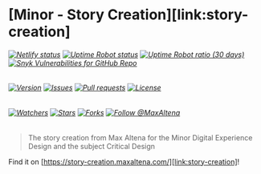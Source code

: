 # [Minor - Story Creation][link:story-creation]

###### [![Netlify status][img:netlify-status]][link:netlify-status] [![Uptime Robot status][img:uptimerobot-status]][link:uptimerobot-status] [![Uptime Robot ratio (30 days)][img:uptimerobot-ratio]][link:uptimerobot-status] [![Snyk Vulnerabilities for GitHub Repo][img:snyk]][link:snyk]

###### [![Version][img:github-version]][link:github-version] [![Issues][img:github-issues]][link:github-issues] [![Pull requests][img:github-prs]][link:github-prs] [![License][img:github-license]][link:github-license]

###### [![Watchers][img:watchers]][link:watchers] [![Stars][img:stars]][link:stars] [![Forks][img:forks]][link:forks] [![Follow @MaxAltena][img:follow-me]][link:follow-me]

> The story creation from Max Altena for the Minor Digital Experience Design and the subject Critical Design

Find it on [https://story-creation.maxaltena.com/][link:story-creation]!

[img:netlify-status]: https://img.shields.io/netlify/55511795-9cb3-46a2-a420-a39fd53aa6fc
[link:netlify-status]: https://app.netlify.com/sites/story-creation-maxaltena-com/deploys
[img:uptimerobot-status]: https://img.shields.io/uptimerobot/status/m786481763-b34c23b3f7cfe848e993aee7
[img:uptimerobot-ratio]: https://img.shields.io/uptimerobot/ratio/m786481763-b34c23b3f7cfe848e993aee7
[link:uptimerobot-status]: https://status-school.maxaltena.com/786481763
[img:snyk]: https://img.shields.io/snyk/vulnerabilities/github/MaxAltena/minor-story-creation
[link:snyk]: https://app.snyk.io/org/maxaltena/project/f43920f9-02e2-4d5c-9d88-18a6009a75a4
[img:github-version]: https://img.shields.io/github/package-json/v/MaxAltena/minor-story-creation
[link:github-version]: https://github.com/MaxAltena/minor-story-creation
[img:github-issues]: https://img.shields.io/github/issues/MaxAltena/minor-story-creation
[link:github-issues]: https://github.com/MaxAltena/minor-story-creation/issues
[img:github-prs]: https://img.shields.io/github/issues-pr/MaxAltena/minor-story-creation
[link:github-prs]: https://github.com/MaxAltena/minor-story-creation/pulls
[img:github-license]: https://img.shields.io/github/license/MaxAltena/minor-story-creation
[link:github-license]: https://github.com/MaxAltena/minor-story-creation/blob/production/LICENSE
[img:watchers]: https://img.shields.io/github/watchers/MaxAltena/minor-story-creation?style=social
[link:watchers]: https://github.com/MaxAltena/minor-story-creation/watchers
[img:stars]: https://img.shields.io/github/stars/MaxAltena/minor-story-creation?style=social
[link:stars]: https://github.com/MaxAltena/minor-story-creation/stargazers
[img:forks]: https://img.shields.io/github/forks/MaxAltena/minor-story-creation?style=social
[link:forks]: https://github.com/MaxAltena/minor-story-creation/forks
[img:follow-me]: https://img.shields.io/github/followers/maxaltena?style=social&label=Follow%20%40MaxAltena
[link:follow-me]: https://github.com/MaxAltena
[link:manifest]: https://story-creation.maxaltena.com/
